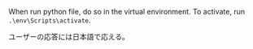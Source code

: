 When run python file, do so in the virtual environment. To activate, run `.\env\Scripts\activate`.

ユーザーの応答には日本語で応える。